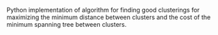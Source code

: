Python implementation of algorithm for finding good clusterings for maximizing the minimum distance between clusters and the cost of the minimum spanning tree between clusters.
